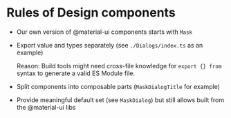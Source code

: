 # Rules of Design components

- Our own version of @material-ui components starts with `Mask`
- Export value and types separately (see `./Dialogs/index.ts` as an example)

  Reason: Build tools might need cross-file knowledge for `export {} from` syntax to generate a valid ES Module file.

- Split components into composable parts (`MaskDialogTitle` for example)
- Provide meaningful default set (see `MaskDialog`) but still allows built from the @material-ui libs
